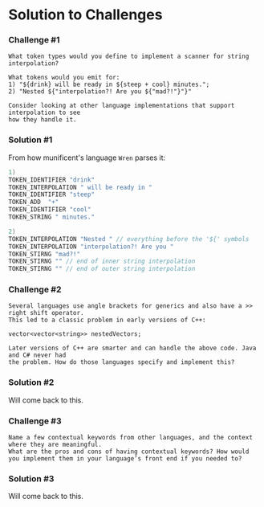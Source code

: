 # Solution to Challenges 

### Challenge #1
```
What token types would you define to implement a scanner for string interpolation? 

What tokens would you emit for:
1) "${drink} will be ready in ${steep + cool} minutes.";
2) "Nested ${"interpolation?! Are you ${"mad?!"}"}"

Consider looking at other language implementations that support interpolation to see 
how they handle it.
```
### Solution #1 

From how munificent's language `Wren` parses it: 

```c
1)
TOKEN_IDENTIFIER "drink" 
TOKEN_INTERPOLATION " will be ready in "
TOKEN_IDENTIFIER "steep"  
TOKEN_ADD  "+"
TOKEN_IDENTIFIER "cool"
TOKEN_STRING " minutes."
```
```c
2)
TOKEN_INTERPOLATION "Nested " // everything before the '${' symbols
TOKEN_INTERPOLATION "interpolation?! Are you "
TOKEN_STIRNG "mad?!" 
TOKEN_STIRNG "" // end of inner string interpolation
TOKEN_STIRNG "" // end of outer string interpolation
```


### Challenge #2 
```
Several languages use angle brackets for generics and also have a >> right shift operator. 
This led to a classic problem in early versions of C++: 

vector<vector<string>> nestedVectors; 

Later versions of C++ are smarter and can handle the above code. Java and C# never had 
the problem. How do those languages specify and implement this?

```

### Solution #2

Will come back to this.

### Challenge #3 
```
Name a few contextual keywords from other languages, and the context where they are meaningful.
What are the pros and cons of having contextual keywords? How would you implement them in your language’s front end if you needed to?
```

### Solution #3 

Will come back to this.

